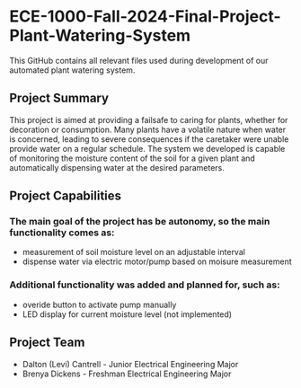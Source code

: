 # ECE-1000-Fall-2024-Final-Project-Plant-Watering-System
This GitHub contains all relevant files used during development of our automated plant watering system.
## Project Summary
This project is aimed at providing a failsafe to caring for plants, whether for decoration or consumption. Many plants have a volatile nature when water is concerned, leading to severe consequences if the caretaker were unable provide water on a regular schedule. The system we developed is capable of monitoring the moisture content of the soil for a given plant and automatically dispensing water at the desired parameters.
## Project Capabilities
### The main goal of the project has be autonomy, so the main functionality comes as:
- measurement of soil moisture level on an adjustable interval
- dispense water via electric motor/pump based on moisure measurement
### Additional functionality was added and planned for, such as:
- overide button to activate pump manually
- LED display for current moisture level (not implemented)
## Project Team
- Dalton (Levi) Cantrell - Junior Electrical Engineering Major
- Brenya Dickens - Freshman Electrical Engineering Major
